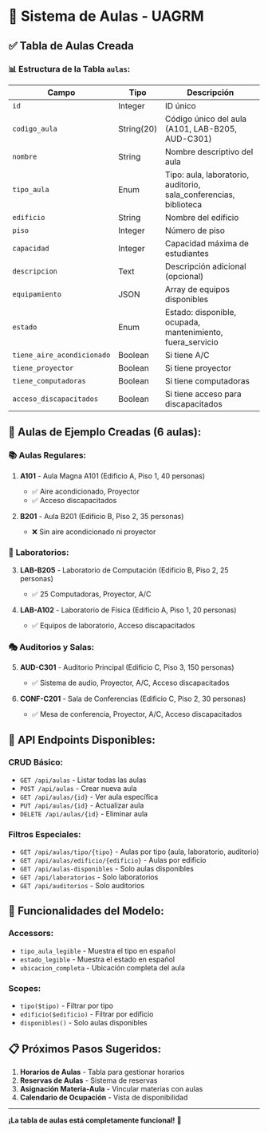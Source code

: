 # 🏢 Sistema de Aulas - UAGRM

## ✅ **Tabla de Aulas Creada**

### 📊 **Estructura de la Tabla `aulas`:**

| Campo | Tipo | Descripción |
|-------|------|-------------|
| `id` | Integer | ID único |
| `codigo_aula` | String(20) | Código único del aula (A101, LAB-B205, AUD-C301) |
| `nombre` | String | Nombre descriptivo del aula |
| `tipo_aula` | Enum | Tipo: aula, laboratorio, auditorio, sala_conferencias, biblioteca |
| `edificio` | String | Nombre del edificio |
| `piso` | Integer | Número de piso |
| `capacidad` | Integer | Capacidad máxima de estudiantes |
| `descripcion` | Text | Descripción adicional (opcional) |
| `equipamiento` | JSON | Array de equipos disponibles |
| `estado` | Enum | Estado: disponible, ocupada, mantenimiento, fuera_servicio |
| `tiene_aire_acondicionado` | Boolean | Si tiene A/C |
| `tiene_proyector` | Boolean | Si tiene proyector |
| `tiene_computadoras` | Boolean | Si tiene computadoras |
| `acceso_discapacitados` | Boolean | Si tiene acceso para discapacitados |

## 🏫 **Aulas de Ejemplo Creadas (6 aulas):**

### 📚 **Aulas Regulares:**
1. **A101** - Aula Magna A101 (Edificio A, Piso 1, 40 personas)
   - ✅ Aire acondicionado, Proyector
   - ✅ Acceso discapacitados

2. **B201** - Aula B201 (Edificio B, Piso 2, 35 personas)
   - ❌ Sin aire acondicionado ni proyector

### 🔬 **Laboratorios:**
3. **LAB-B205** - Laboratorio de Computación (Edificio B, Piso 2, 25 personas)
   - ✅ 25 Computadoras, Proyector, A/C

4. **LAB-A102** - Laboratorio de Física (Edificio A, Piso 1, 20 personas)
   - ✅ Equipos de laboratorio, Acceso discapacitados

### 🎭 **Auditorios y Salas:**
5. **AUD-C301** - Auditorio Principal (Edificio C, Piso 3, 150 personas)
   - ✅ Sistema de audio, Proyector, A/C, Acceso discapacitados

6. **CONF-C201** - Sala de Conferencias (Edificio C, Piso 2, 30 personas)
   - ✅ Mesa de conferencia, Proyector, A/C, Acceso discapacitados

## 🚀 **API Endpoints Disponibles:**

### CRUD Básico:
- `GET /api/aulas` - Listar todas las aulas
- `POST /api/aulas` - Crear nueva aula
- `GET /api/aulas/{id}` - Ver aula específica
- `PUT /api/aulas/{id}` - Actualizar aula
- `DELETE /api/aulas/{id}` - Eliminar aula

### Filtros Especiales:
- `GET /api/aulas/tipo/{tipo}` - Aulas por tipo (aula, laboratorio, auditorio)
- `GET /api/aulas/edificio/{edificio}` - Aulas por edificio
- `GET /api/aulas-disponibles` - Solo aulas disponibles
- `GET /api/laboratorios` - Solo laboratorios
- `GET /api/auditorios` - Solo auditorios

## 🎯 **Funcionalidades del Modelo:**

### Accessors:
- `tipo_aula_legible` - Muestra el tipo en español
- `estado_legible` - Muestra el estado en español
- `ubicacion_completa` - Ubicación completa del aula

### Scopes:
- `tipo($tipo)` - Filtrar por tipo
- `edificio($edificio)` - Filtrar por edificio
- `disponibles()` - Solo aulas disponibles

## 📋 **Próximos Pasos Sugeridos:**

1. **Horarios de Aulas** - Tabla para gestionar horarios
2. **Reservas de Aulas** - Sistema de reservas
3. **Asignación Materia-Aula** - Vincular materias con aulas
4. **Calendario de Ocupación** - Vista de disponibilidad

---

**¡La tabla de aulas está completamente funcional!** 🏢